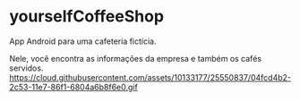 # yourselfCoffeeShop
App Android para uma cafeteria fictícia.

Nele, você encontra as informações da empresa e também os cafés servidos. 
https://cloud.githubusercontent.com/assets/10133177/25550837/04fcd4b2-2c53-11e7-86f1-6804a6b8f6e0.gif

